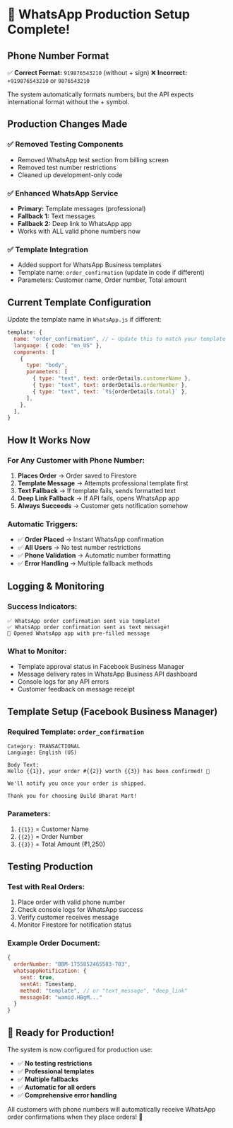 # 🎉 WhatsApp Production Setup Complete!

## Phone Number Format

✅ **Correct Format:** `919876543210` (without + sign)
❌ **Incorrect:** `+919876543210` or `9876543210`

The system automatically formats numbers, but the API expects international format without the + symbol.

## Production Changes Made

### ✅ Removed Testing Components

- Removed WhatsApp test section from billing screen
- Removed test number restrictions
- Cleaned up development-only code

### ✅ Enhanced WhatsApp Service

- **Primary:** Template messages (professional)
- **Fallback 1:** Text messages
- **Fallback 2:** Deep link to WhatsApp app
- Works with ALL valid phone numbers now

### ✅ Template Integration

- Added support for WhatsApp Business templates
- Template name: `order_confirmation` (update in code if different)
- Parameters: Customer name, Order number, Total amount

## Current Template Configuration

Update the template name in `WhatsApp.js` if different:

```javascript
template: {
  name: "order_confirmation", // ← Update this to match your template
  language: { code: "en_US" },
  components: [
    {
      type: "body",
      parameters: [
        { type: "text", text: orderDetails.customerName },
        { type: "text", text: orderDetails.orderNumber },
        { type: "text", text: `₹${orderDetails.total}` },
      ],
    },
  ],
}
```

## How It Works Now

### For Any Customer with Phone Number:

1. **Places Order** → Order saved to Firestore
2. **Template Message** → Attempts professional template first
3. **Text Fallback** → If template fails, sends formatted text
4. **Deep Link Fallback** → If API fails, opens WhatsApp app
5. **Always Succeeds** → Customer gets notification somehow

### Automatic Triggers:

- ✅ **Order Placed** → Instant WhatsApp confirmation
- ✅ **All Users** → No test number restrictions
- ✅ **Phone Validation** → Automatic number formatting
- ✅ **Error Handling** → Multiple fallback methods

## Logging & Monitoring

### Success Indicators:

```
✅ WhatsApp order confirmation sent via template!
✅ WhatsApp order confirmation sent as text message!
📱 Opened WhatsApp app with pre-filled message
```

### What to Monitor:

- Template approval status in Facebook Business Manager
- Message delivery rates in WhatsApp Business API dashboard
- Console logs for any API errors
- Customer feedback on message receipt

## Template Setup (Facebook Business Manager)

### Required Template: `order_confirmation`

```
Category: TRANSACTIONAL
Language: English (US)

Body Text:
Hello {{1}}, your order #{{2}} worth {{3}} has been confirmed! 🎉

We'll notify you once your order is shipped.

Thank you for choosing Build Bharat Mart!
```

### Parameters:

1. `{{1}}` = Customer Name
2. `{{2}}` = Order Number
3. `{{3}}` = Total Amount (₹1,250)

## Testing Production

### Test with Real Orders:

1. Place order with valid phone number
2. Check console logs for WhatsApp success
3. Verify customer receives message
4. Monitor Firestore for notification status

### Example Order Document:

```javascript
{
  orderNumber: "BBM-1755852465583-703",
  whatsappNotification: {
    sent: true,
    sentAt: Timestamp,
    method: "template", // or "text_message", "deep_link"
    messageId: "wamid.HBgM..."
  }
}
```

## 🚀 Ready for Production!

The system is now configured for production use:

- ✅ **No testing restrictions**
- ✅ **Professional templates**
- ✅ **Multiple fallbacks**
- ✅ **Automatic for all orders**
- ✅ **Comprehensive error handling**

All customers with phone numbers will automatically receive WhatsApp order confirmations when they place orders! 🎉
